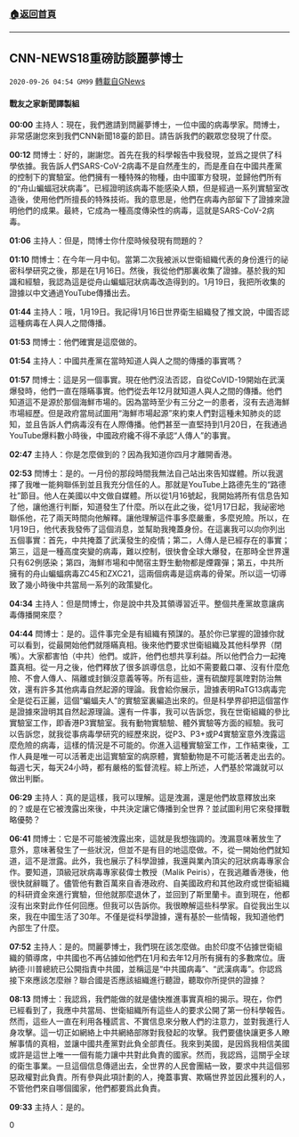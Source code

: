 ###  [:house:返回首頁](https://github.com/ourhimalayas/txt)
---

## CNN-NEWS18重磅訪談麗夢博士
`2020-09-26 04:54 GM99` [轉載自GNews](https://gnews.org/zh-hant/383597/)

#### **戰友之家新聞譯製組**



**00:00** 主持人：現在，我們邀請到閆麗夢博士，一位中國的病毒學家。閆博士，非常感謝您來到我們CNN新聞18臺的節目。請告訴我們的觀眾您發現了什麼。

**00:12** 閆博士：好的，謝謝您。首先在我的科學報告中我發現，並爲之提供了科學依據。我告訴人們SARS-CoV-2病毒不是自然產生的，而是產自在中國共產黨的控制下的實驗室。他們擁有一種特殊的物種，由中國軍方發現，並歸他們所有的“舟山蝙蝠冠狀病毒”。已經證明該病毒不能感染人類，但是經過一系列實驗室改造後，使用他們所擅長的特殊技術。我的意思是，他們在病毒內部留下了證據來證明他們的成果。最終，它成為一種高度傳染性的病毒，這就是SARS-CoV-2病毒。

**01:06** 主持人：但是，閆博士你什麼時候發現有問題的？

**01:10** 閆博士：在今年一月中旬。當第二次我被派以世衛組織代表的身份進行的祕密科學研究之後，那是在1月16日。然後，我從他們那裏收集了證據。基於我的知識和經驗，我認為這是從舟山蝙蝠冠狀病毒改造得到的。1月19日，我把所收集的證據以中文通過YouTube傳播出去。

**01:44** 主持人：哦，1月19日。我記得1月16日世界衛生組織發了推文說，中國否認這種病毒在人與人之間傳播。

**01:53** 閆博士：他們確實是這麼做的。

**01:54** 主持人：中國共產黨在當時知道人與人之間的傳播的事實嗎？

**01:57** 閆博士：這是另一個事實。現在他們沒法否認，自從CoVID-19開始在武漢爆發時，他們一直在隱瞞事實。他們從去年12月就知道人與人之間的傳播。他們知道這不是源於那個海鮮市場的。因為當時至少有三分之一的患者，沒有去過海鮮市場經歷。但是政府當局試圖用“海鮮市場起源”來約束人們對這種未知肺炎的認知，並且告訴人們病毒沒有在人際傳播。他們甚至一直堅持到1月20日，在我通過YouTube爆料數小時後，中國政府纔不得不承認“人傳人”的事實。

**02:47** 主持人：你是怎麼做到的？因為我知道你四月才離開香港。

**02:53** 閆博士：是的。一月份的那段時間我無法自己站出來告知媒體。所以我選擇了我唯一能夠聯係到並且我充分信任的人。那就是YouTube上路德先生的“路德社”節目。他人在美國以中文做自媒體。所以從1月16號起，我開始將所有信息告知了他，讓他進行判斷，知道發生了什麼。所以在此之後，從1月17日起，我祕密地聯係他，花了兩天時間向他解釋。讓他理解這件事多麼嚴重，多麼兇險。所以，在1月19日，他代表我發佈了這個消息，並幫助我掩蓋身份。在這裏我可以向你列出五個事實：首先，中共掩蓋了武漢發生的疫情；第二，人傳人是已經存在的事實；第三，這是一種高度突變的病毒，難以控制，很快會全球大爆發，在那時全世界還只有62例感染；第四，海鮮市場和中閒宿主野生動物都是煙霧彈；第五，中共所擁有的舟山蝙蝠病毒ZC45和ZXC21，這兩個病毒是這病毒的骨架。所以這一切導致了幾小時後中共當局一系列的政策變化。

**04:34** 主持人：但是閆博士，你是說中共及其領導習近平。整個共產黨故意讓病毒傳播開來麼？

**04:44** 閆博士：是的。這件事完全是有組織有預謀的。基於你已掌握的證據你就可以看到，從最開始他們就隱瞞真相。後來他們要求世衛組織及其他科學界（閉嘴）。大家都害怕（中共）他們。或許，他們也想共享利益。所以他們合力一起掩蓋真相。從一月之後，他們釋放了很多誤導信息，比如不需要戴口罩、沒有什麼危險、不會人傳人、隔離或封鎖沒意義等等。所有這些，還有硫酸羥氯喹對防治無效，還有許多其他病毒自然起源的理論。我會給你展示，證據表明RaTG13病毒完全是從石正麗，這個“蝙蝠夫人”的實驗室裏編造出來的。但是科學界卻把這個當作是證據來證明其自然起源理論。還有一件事，我可以告訴您，我在世衛組織的參比實驗室工作，即香港P3實驗室。我有動物實驗驗、體外實驗等方面的經驗。我可以告訴您，就我從事病毒學研究的經歷來説，從P3、P3+或P4實驗室意外洩露這麼危險的病毒，這樣的情況是不可能的。你進入這種實驗室工作，工作結束後，工作人員是唯一可以活著走出這實驗室的病原體，實驗動物是不可能活著走出去的。每週七天，每天24小時，都有嚴格的監督流程。綜上所述，人們基於常識就可以做出判斷。

**06:29** 主持人：真的是這樣，我可以理解。這是洩漏，還是他們故意釋放出來的？或是在它被洩露出來後，中共決定讓它傳播到全世界？並試圖利用它來發揮戰略優勢？

**06:41** 閆博士：它是不可能被洩露出來，這就是我想強調的。洩漏意味著放生了意外，意味著發生了一些狀況，但並不是有目的地這麼做。不，從一開始他們就知道，這不是泄露。此外，我也展示了科學證據，我還與業內頂尖的冠狀病毒專家合作。要知道，頂級冠狀病毒專家裴偉士教授（Malik Peiris），在我逃離香港後，他很快就辭職了。儘管他有數百萬來自香港政府、自美國政府和其他政府或世衛組織的科研資金來進行實驗，但他就那麼退休了，並回到了斯里蘭卡。直到現在，他都沒有出來對此作任何回應。但我可以告訴你。我很瞭解這些科學家。自從我出生以來，我在中國生活了30年。不僅是從科學證據，還有基於一些情報，我知道他們內部生了什麼。

**07:52** 主持人：是的。閆麗夢博士，我們現在該怎麼做。由於印度不佔據世衛組織的領導席，中共國也不再佔據如他們在1月和去年12月所有擁有的多數席位。唐納德·川普總統已公開指責中共國，並稱這是“中共國病毒”、“武漢病毒”。你認爲接下來應該怎麼辦？聯合國是否應該組織進行聽證，聽取你所提供的證據？

**08:13** 閆博士：我認爲，我們能做的就是儘快推進事實真相的揭示。現在，你們已經看到了，我應中共當局、世衛組織所有這些人的要求公開了第一份科學報告。然而，這些人一直在利用各種謊言、不實信息來分散人們的注意力，並對我進行人身攻擊。這一切正如網絡上中共網絡部隊對我發起的攻擊。我們要儘快讓更多人瞭解事情的真相，並讓中國共產黨對此負全部責任。我來到美國，是因爲我相信美國或許是這世上唯一一個有能力讓中共對此負責的國家。然而，我認爲，這關乎全球的衛生事業。一旦這個信息傳遞出去，全世界的人民會團結一致，要求中共這個邪惡政權對此負責。所有參與此項計劃的人，掩蓋事實、欺瞞世界並因此獲利的人，不管他們來自哪個國家，他們都要爲此負責。

**09:33** 主持人：是的。

0
